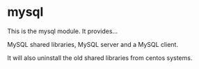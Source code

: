 # mysql #

This is the mysql module. It provides...

MySQL shared libraries, MySQL server and a MySQL client.

It will also uninstall the old shared libraries from centos systems.